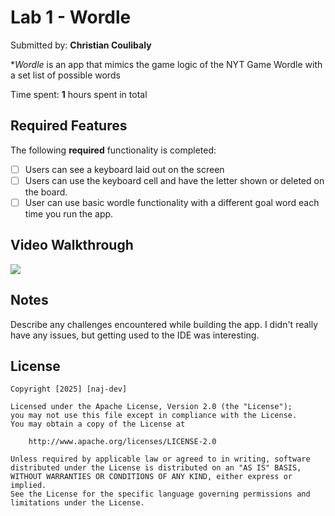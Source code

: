 # Lab 1 - Wordle

Submitted by: **Christian Coulibaly**

**Wordle* is an app that mimics the game logic of the NYT Game Wordle with a set list of possible words

Time spent: **1** hours spent in total

## Required Features

The following **required** functionality is completed:

- [ ] Users can see a keyboard laid out on the screen
- [ ] Users can use the keyboard cell and have the letter shown or deleted on the board.
- [ ] User can use basic wordle functionality with a different goal word each time you run the app.
 
## Video Walkthrough

![](https://submissions.us-east-1.linodeobjects.com/ios101/72NS_NyD.gif)

## Notes

Describe any challenges encountered while building the app.
I didn't really have any issues, but getting used to the IDE was interesting.

## License

    Copyright [2025] [naj-dev]

    Licensed under the Apache License, Version 2.0 (the "License");
    you may not use this file except in compliance with the License.
    You may obtain a copy of the License at

        http://www.apache.org/licenses/LICENSE-2.0

    Unless required by applicable law or agreed to in writing, software
    distributed under the License is distributed on an "AS IS" BASIS,
    WITHOUT WARRANTIES OR CONDITIONS OF ANY KIND, either express or implied.
    See the License for the specific language governing permissions and
    limitations under the License.

